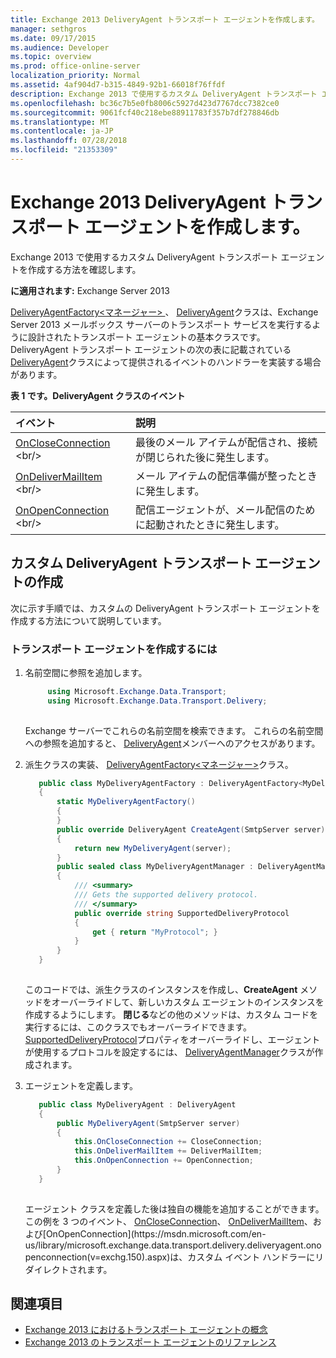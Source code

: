 ```yaml
---
title: Exchange 2013 DeliveryAgent トランスポート エージェントを作成します。
manager: sethgros
ms.date: 09/17/2015
ms.audience: Developer
ms.topic: overview
ms.prod: office-online-server
localization_priority: Normal
ms.assetid: 4af904d7-b315-4849-92b1-66018f76ffdf
description: Exchange 2013 で使用するカスタム DeliveryAgent トランスポート エージェントを作成する方法を確認します。
ms.openlocfilehash: bc36c7b5e0fb8006c5927d423d7767dcc7382ce0
ms.sourcegitcommit: 9061fcf40c218ebe88911783f357b7df278846db
ms.translationtype: MT
ms.contentlocale: ja-JP
ms.lasthandoff: 07/28/2018
ms.locfileid: "21353309"
---
```

# <a name="create-a-deliveryagent-transport-agent-for-exchange-2013"></a>Exchange 2013 DeliveryAgent トランスポート エージェントを作成します。

Exchange 2013 で使用するカスタム DeliveryAgent トランスポート エージェントを作成する方法を確認します。
  
**に適用されます:** Exchange Server 2013
  
[DeliveryAgentFactory\<マネージャー\> ](https://msdn.microsoft.com/en-us/library/dd877550(v=exchg.150).aspx) 、 [DeliveryAgent](https://msdn.microsoft.com/en-us/library/microsoft.exchange.data.transport.delivery.deliveryagent(v=exchg.150).aspx)クラスは、Exchange Server 2013 メールボックス サーバーのトランスポート サービスを実行するように設計されたトランスポート エージェントの基本クラスです。 DeliveryAgent トランスポート エージェントの次の表に記載されている[DeliveryAgent](https://msdn.microsoft.com/en-us/library/microsoft.exchange.data.transport.delivery.deliveryagent(v=exchg.150).aspx)クラスによって提供されるイベントのハンドラーを実装する場合があります。 
  
**表 1 です。DeliveryAgent クラスのイベント**

|**イベント**|**説明**|
|:-----|:-----|
|[OnCloseConnection](https://msdn.microsoft.com/en-us/library/microsoft.exchange.data.transport.delivery.deliveryagent.oncloseconnection(v=exchg.150).aspx) <br/> |最後のメール アイテムが配信され、接続が閉じられた後に発生します。  <br/> |
|[OnDeliverMailItem](https://msdn.microsoft.com/en-us/library/microsoft.exchange.data.transport.delivery.deliveryagent.ondelivermailitem(v=exchg.150).aspx) <br/> |メール アイテムの配信準備が整ったときに発生します。  <br/> |
|[OnOpenConnection](https://msdn.microsoft.com/en-us/library/microsoft.exchange.data.transport.delivery.deliveryagent.onopenconnection(v=exchg.150).aspx) <br/> |配信エージェントが、メール配信のために起動されたときに発生します。  <br/> |
   
## <a name="creating-a-custom-deliveryagent-transport-agent"></a>カスタム DeliveryAgent トランスポート エージェントの作成

次に示す手順では、カスタムの DeliveryAgent トランスポート エージェントを作成する方法について説明しています。  
  
### <a name="to-create-the-transport-agent"></a>トランスポート エージェントを作成するには

1. 名前空間に参照を追加します。
    
   ```cs
        using Microsoft.Exchange.Data.Transport;
        using Microsoft.Exchange.Data.Transport.Delivery;
    
   ```

   Exchange サーバーでこれらの名前空間を検索できます。 これらの名前空間への参照を追加すると、 [DeliveryAgent](https://msdn.microsoft.com/en-us/library/microsoft.exchange.data.transport.delivery.deliveryagent(v=exchg.150).aspx)メンバーへのアクセスがあります。 
    
2. 派生クラスの実装、 [DeliveryAgentFactory\<マネージャー\>](https://msdn.microsoft.com/en-us/library/dd877550(v=exchg.150).aspx)クラス。 
    
   ```cs
      public class MyDeliveryAgentFactory : DeliveryAgentFactory<MyDeliveryAgentFactory.MyDeliveryAgentManager>
      {
          static MyDeliveryAgentFactory()
          {
          }
          public override DeliveryAgent CreateAgent(SmtpServer server)
          {
              return new MyDeliveryAgent(server);
          }
          public sealed class MyDeliveryAgentManager : DeliveryAgentManager
          {
              /// <summary>
              /// Gets the supported delivery protocol.
              /// </summary>
              public override string SupportedDeliveryProtocol
              {
                  get { return "MyProtocol"; }
              }
          }
      }
  
   ```

   このコードでは、派生クラスのインスタンスを作成し、**CreateAgent** メソッドをオーバーライドして、新しいカスタム エージェントのインスタンスを作成するようにします。 **閉じる**などの他のメソッドは、カスタム コードを実行するには、このクラスでもオーバーライドできます。 [SupportedDeliveryProtocol](https://msdn.microsoft.com/library/Microsoft.Exchange.Data.Transport.Delivery.DeliveryAgentManager.SupportedDeliveryProtocol.aspx)プロパティをオーバーライドし、エージェントが使用するプロトコルを設定するには、 [DeliveryAgentManager](https://msdn.microsoft.com/library/Microsoft.Exchange.Data.Transport.Delivery.DeliveryAgentManager.aspx)クラスが作成されます。 
    
3. エージェントを定義します。
    
   ```cs
      public class MyDeliveryAgent : DeliveryAgent
      {
          public MyDeliveryAgent(SmtpServer server)
          {
              this.OnCloseConnection += CloseConnection;
              this.OnDeliverMailItem += DeliverMailItem;
              this.OnOpenConnection += OpenConnection;
          }
      }
  
   ```

   エージェント クラスを定義した後は独自の機能を追加することができます。 この例を 3 つのイベント、 [OnCloseConnection](https://msdn.microsoft.com/en-us/library/microsoft.exchange.data.transport.delivery.deliveryagent.oncloseconnection(v=exchg.150).aspx)、 [OnDeliverMailItem](https://msdn.microsoft.com/en-us/library/microsoft.exchange.data.transport.delivery.deliveryagent.ondelivermailitem(v=exchg.150).aspx)、および[OnOpenConnection](https://msdn.microsoft.com/en-us/library/microsoft.exchange.data.transport.delivery.deliveryagent.onopenconnection(v=exchg.150).aspx)は、カスタム イベント ハンドラーにリダイレクトされます。 
    
## <a name="see-also"></a>関連項目

- [Exchange 2013 におけるトランスポート エージェントの概念](transport-agent-concepts-in-exchange-2013.md)
- [Exchange 2013 のトランスポート エージェントのリファレンス](transport-agent-reference-for-exchange-2013.md)          

 